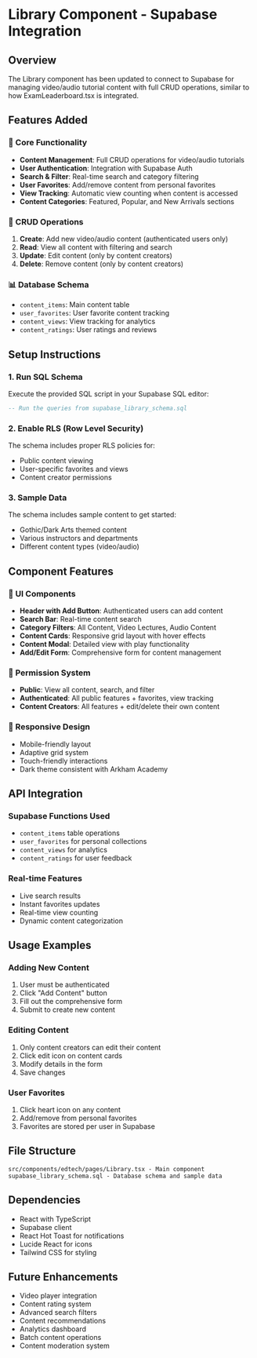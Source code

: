 # Library Component - Supabase Integration

## Overview

The Library component has been updated to connect to Supabase for managing video/audio tutorial content with full CRUD operations, similar to how ExamLeaderboard.tsx is integrated.

## Features Added

### 🎯 Core Functionality

- **Content Management**: Full CRUD operations for video/audio tutorials
- **User Authentication**: Integration with Supabase Auth
- **Search & Filter**: Real-time search and category filtering
- **User Favorites**: Add/remove content from personal favorites
- **View Tracking**: Automatic view counting when content is accessed
- **Content Categories**: Featured, Popular, and New Arrivals sections

### 🔧 CRUD Operations

1. **Create**: Add new video/audio content (authenticated users only)
2. **Read**: View all content with filtering and search
3. **Update**: Edit content (only by content creators)
4. **Delete**: Remove content (only by content creators)

### 📊 Database Schema

- `content_items`: Main content table
- `user_favorites`: User favorite content tracking
- `content_views`: View tracking for analytics
- `content_ratings`: User ratings and reviews

## Setup Instructions

### 1. Run SQL Schema

Execute the provided SQL script in your Supabase SQL editor:

```sql
-- Run the queries from supabase_library_schema.sql
```

### 2. Enable RLS (Row Level Security)

The schema includes proper RLS policies for:

- Public content viewing
- User-specific favorites and views
- Content creator permissions

### 3. Sample Data

The schema includes sample content to get started:

- Gothic/Dark Arts themed content
- Various instructors and departments
- Different content types (video/audio)

## Component Features

### 🎨 UI Components

- **Header with Add Button**: Authenticated users can add content
- **Search Bar**: Real-time content search
- **Category Filters**: All Content, Video Lectures, Audio Content
- **Content Cards**: Responsive grid layout with hover effects
- **Content Modal**: Detailed view with play functionality
- **Add/Edit Form**: Comprehensive form for content management

### 🔐 Permission System

- **Public**: View all content, search, and filter
- **Authenticated**: All public features + favorites, view tracking
- **Content Creators**: All features + edit/delete their own content

### 📱 Responsive Design

- Mobile-friendly layout
- Adaptive grid system
- Touch-friendly interactions
- Dark theme consistent with Arkham Academy

## API Integration

### Supabase Functions Used

- `content_items` table operations
- `user_favorites` for personal collections
- `content_views` for analytics
- `content_ratings` for user feedback

### Real-time Features

- Live search results
- Instant favorites updates
- Real-time view counting
- Dynamic content categorization

## Usage Examples

### Adding New Content

1. User must be authenticated
2. Click "Add Content" button
3. Fill out the comprehensive form
4. Submit to create new content

### Editing Content

1. Only content creators can edit their content
2. Click edit icon on content cards
3. Modify details in the form
4. Save changes

### User Favorites

1. Click heart icon on any content
2. Add/remove from personal favorites
3. Favorites are stored per user in Supabase

## File Structure

```
src/components/edtech/pages/Library.tsx - Main component
supabase_library_schema.sql - Database schema and sample data
```

## Dependencies

- React with TypeScript
- Supabase client
- React Hot Toast for notifications
- Lucide React for icons
- Tailwind CSS for styling

## Future Enhancements

- Video player integration
- Content rating system
- Advanced search filters
- Content recommendations
- Analytics dashboard
- Batch content operations
- Content moderation system
